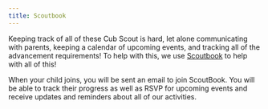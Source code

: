 ```yaml
---
title: Scoutbook
---
```

Keeping track of all of these Cub Scout is hard, let alone communicating with
parents, keeping a calendar of upcoming events, and tracking all of the
advancement requirements! To help with this, we use [Scoutbook](https://www.scoutbook.com/mobile/?ShowLogin=1)
to help with all of this!

When your child joins, you will be sent an email to join ScoutBook. You will be
able to track their progress as well as RSVP for upcoming events
and receive updates and reminders about all of our activities.
